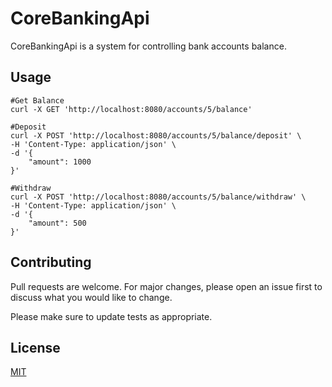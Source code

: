 # CoreBankingApi

CoreBankingApi is a system for controlling bank accounts balance.



## Usage

```shell
#Get Balance
curl -X GET 'http://localhost:8080/accounts/5/balance'

#Deposit
curl -X POST 'http://localhost:8080/accounts/5/balance/deposit' \
-H 'Content-Type: application/json' \
-d '{
    "amount": 1000
}'

#Withdraw
curl -X POST 'http://localhost:8080/accounts/5/balance/withdraw' \
-H 'Content-Type: application/json' \
-d '{
    "amount": 500
}'
```

## Contributing
Pull requests are welcome. For major changes, please open an issue first to discuss what you would like to change.

Please make sure to update tests as appropriate.

## License
[MIT](https://choosealicense.com/licenses/mit/)
